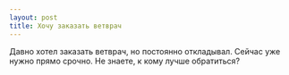 ```yaml
---
layout: post 
title: Хочу заказать ветврач 
--- 
```

Давно хотел заказать ветврач, но постоянно откладывал. Сейчас уже нужно прямо срочно. Не знаете, к кому лучше обратиться?